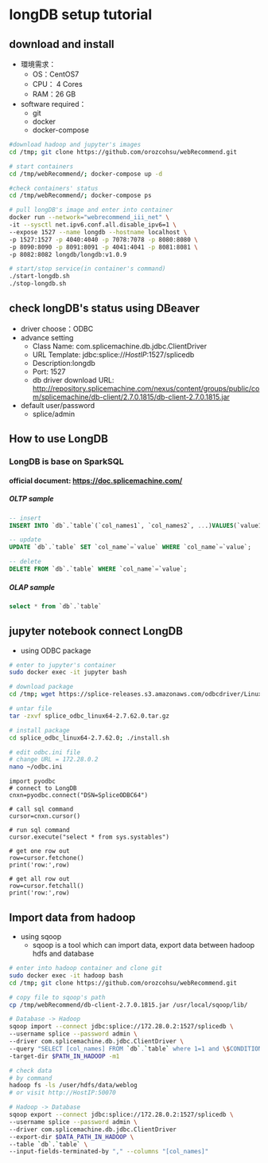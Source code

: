 # longDB setup tutorial
## download and install

* 環境需求：
  * OS：CentOS7
  * CPU： 4 Cores
  * RAM：26 GB
* software required：
  * git
  * docker 
  * docker-compose

```bash
#download hadoop and jupyter's images
cd /tmp; git clone https://github.com/orozcohsu/webRecommend.git

# start containers
cd /tmp/webRecommend/; docker-compose up -d

#check containers' status
cd /tmp/webRecommend/; docker-compose ps

# pull longDB's image and enter into container
docker run --network="webrecommend_iii_net" \
-it --sysctl net.ipv6.conf.all.disable_ipv6=1 \
--expose 1527 --name longdb --hostname localhost \
-p 1527:1527 -p 4040:4040 -p 7078:7078 -p 8080:8080 \
-p 8090:8090 -p 8091:8091 -p 4041:4041 -p 8081:8081 \
-p 8082:8082 longdb/longdb:v1.0.9

# start/stop service(in container's command)
./start-longdb.sh 
./stop-longdb.sh 
```


## check longDB's status using DBeaver
  * driver choose：ODBC
  * advance setting
    * Class Name: com.splicemachine.db.jdbc.ClientDriver
    * URL Template: jdbc:splice://_*HostIP*_:1527/splicedb
    * Description:longdb
    * Port: 1527
    * db driver download URL: http://repository.splicemachine.com/nexus/content/groups/public/com/splicemachine/db-client/2.7.0.1815/db-client-2.7.0.1815.jar
  * default user/password
    * splice/admin
    
    
## How to use LongDB
### LongDB is base on SparkSQL
#### official document: https://doc.splicemachine.com/
##### OLTP sample
```sql
-- insert
INSERT INTO `db`.`table`(`col_names1`, `col_names2`, ...)VALUES(`value1`, `value2`, ...); 

-- update
UPDATE `db`.`table` SET `col_name`=`value` WHERE `col_name`=`value`;

-- delete
DELETE FROM `db`.`table` WHERE `col_name`=`value`;
```
##### OLAP sample
```sql
select * from `db`.`table`
```


## jupyter notebook connect LongDB
* using ODBC package
```sh
# enter to jupyter's container
sudo docker exec -it jupyter bash

# download package
cd /tmp; wget https://splice-releases.s3.amazonaws.com/odbcdriver/Linux64/splice_odbc_linux64-2.7.62.0.tar.gz

# untar file
tar -zxvf splice_odbc_linux64-2.7.62.0.tar.gz

# install package
cd splice_odbc_linux64-2.7.62.0; ./install.sh

# edit odbc.ini file 
# change URL = 172.28.0.2
nano ~/odbc.ini
```

```ipnbpython
import pyodbc
# connect to LongDB
cnxn=pyodbc.connect("DSN=SpliceODBC64")

# call sql command
cursor=cnxn.cursor()

# run sql command
cursor.execute("select * from sys.systables")

# get one row out
row=cursor.fetchone()
print('row:',row)

# get all row out
row=cursor.fetchall()
print('row:',row)
```

## Import data from hadoop
* using sqoop
  * sqoop is a tool which can import data, export data between hadoop hdfs and database
```bash
# enter into hadoop container and clone git
sudo docker exec -it hadoop bash
cd /tmp; git clone https://github.com/orozcohsu/webRecommend.git

# copy file to sqoop's path
cp /tmp/webRecommend/db-client-2.7.0.1815.jar /usr/local/sqoop/lib/

# Database -> Hadoop
sqoop import --connect jdbc:splice://172.28.0.2:1527/splicedb \
--username splice --password admin \
--driver com.splicemachine.db.jdbc.ClientDriver \
--query "SELECT [col_names] FROM `db`.`table` where 1=1 and \$CONDITIONS" \
-target-dir $PATH_IN_HADOOP -m1

# check data
# by command
hadoop fs -ls /user/hdfs/data/weblog
# or visit http://HostIP:50070

# Hadoop -> Database
sqoop export --connect jdbc:splice://172.28.0.2:1527/splicedb \
--username splice --password admin \
--driver com.splicemachine.db.jdbc.ClientDriver 
--export-dir $DATA_PATH_IN_HADOOP \
--table `db`.`table` \
--input-fields-terminated-by "," --columns "[col_names]"


```
